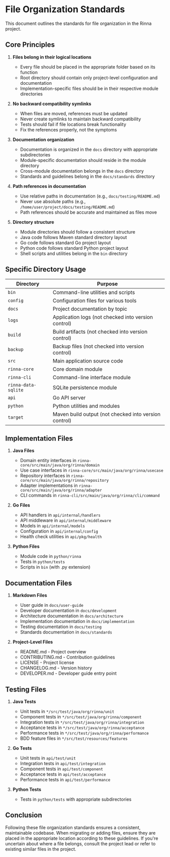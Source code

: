 # File Organization Standards

This document outlines the standards for file organization in the Rinna project.

## Core Principles

1. **Files belong in their logical locations**
   - Every file should be placed in the appropriate folder based on its function
   - Root directory should contain only project-level configuration and documentation
   - Implementation-specific files should be in their respective module directories

2. **No backward compatibility symlinks**
   - When files are moved, references must be updated
   - Never create symlinks to maintain backward compatibility
   - Tests should fail if file locations break functionality
   - Fix the references properly, not the symptoms

3. **Documentation organization**
   - Documentation is organized in the `docs` directory with appropriate subdirectories
   - Module-specific documentation should reside in the module directory
   - Cross-module documentation belongs in the `docs` directory
   - Standards and guidelines belong in the `docs/standards` directory

4. **Path references in documentation**
   - Use relative paths in documentation (e.g., `docs/testing/README.md`)
   - Never use absolute paths (e.g., `/home/user/project/docs/testing/README.md`)
   - Path references should be accurate and maintained as files move

5. **Directory structure**
   - Module directories should follow a consistent structure
   - Java code follows Maven standard directory layout
   - Go code follows standard Go project layout
   - Python code follows standard Python project layout
   - Shell scripts and utilities belong in the `bin` directory

## Specific Directory Usage

| Directory | Purpose |
|-----------|---------|
| `bin` | Command-line utilities and scripts |
| `config` | Configuration files for various tools |
| `docs` | Project documentation by topic |
| `logs` | Application logs (not checked into version control) |
| `build` | Build artifacts (not checked into version control) |
| `backup` | Backup files (not checked into version control) |
| `src` | Main application source code |
| `rinna-core` | Core domain module |
| `rinna-cli` | Command-line interface module |
| `rinna-data-sqlite` | SQLite persistence module |
| `api` | Go API server |
| `python` | Python utilities and modules |
| `target` | Maven build output (not checked into version control) |

## Implementation Files

1. **Java Files**
   - Domain entity interfaces in `rinna-core/src/main/java/org/rinna/domain`
   - Use case interfaces in `rinna-core/src/main/java/org/rinna/usecase`
   - Repository interfaces in `rinna-core/src/main/java/org/rinna/repository`
   - Adapter implementations in `rinna-core/src/main/java/org/rinna/adapter`
   - CLI commands in `rinna-cli/src/main/java/org/rinna/cli/command`

2. **Go Files**
   - API handlers in `api/internal/handlers`
   - API middleware in `api/internal/middleware`
   - Models in `api/internal/models`
   - Configuration in `api/internal/config`
   - Health check utilities in `api/pkg/health`

3. **Python Files**
   - Module code in `python/rinna`
   - Tests in `python/tests`
   - Scripts in `bin` (with .py extension)

## Documentation Files

1. **Markdown Files**
   - User guide in `docs/user-guide`
   - Developer documentation in `docs/development`
   - Architecture documentation in `docs/architecture`
   - Implementation documentation in `docs/implementation`
   - Testing documentation in `docs/testing`
   - Standards documentation in `docs/standards`

2. **Project-Level Files**
   - README.md - Project overview
   - CONTRIBUTING.md - Contribution guidelines
   - LICENSE - Project license
   - CHANGELOG.md - Version history
   - DEVELOPER.md - Developer guide entry point

## Testing Files

1. **Java Tests**
   - Unit tests in `*/src/test/java/org/rinna/unit`
   - Component tests in `*/src/test/java/org/rinna/component`
   - Integration tests in `*/src/test/java/org/rinna/integration`
   - Acceptance tests in `*/src/test/java/org/rinna/acceptance`
   - Performance tests in `*/src/test/java/org/rinna/performance`
   - BDD feature files in `*/src/test/resources/features`

2. **Go Tests**
   - Unit tests in `api/test/unit`
   - Integration tests in `api/test/integration`
   - Component tests in `api/test/component`
   - Acceptance tests in `api/test/acceptance`
   - Performance tests in `api/test/performance`

3. **Python Tests**
   - Tests in `python/tests` with appropriate subdirectories

## Conclusion

Following these file organization standards ensures a consistent, maintainable codebase. When migrating or adding files, ensure they are placed in the appropriate location according to these guidelines. If you're uncertain about where a file belongs, consult the project lead or refer to existing similar files in the project.